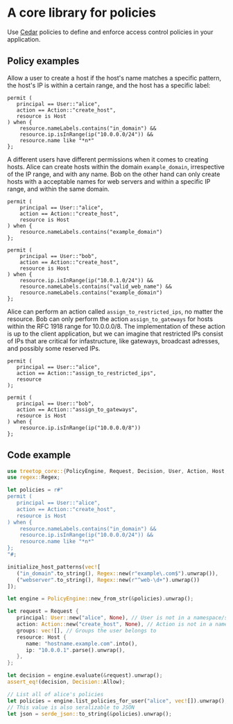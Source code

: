 # A core library for policies

Use [Cedar](https://docs.cedarpolicy.com) policies to define and enforce access control policies in your application.

## Policy examples

Allow a user to create a host if the host's name matches a specific pattern, the host's IP is within a certain range, and the host has a specific label:

```cedar
permit (
   principal == User::"alice",
   action == Action::"create_host",
   resource is Host
) when {
    resource.nameLabels.contains("in_domain") &&
    resource.ip.isInRange(ip("10.0.0.0/24")) &&
    resource.name like "*n*"
};
```

A different users have different permissions when it comes to creating hosts. Alice can create hosts within the domain `example_domain`,
irrespective of the IP range, and with any name. Bob on the other hand can only create hosts with a acceptable names for web servers and
within a specific IP range, and within the same domain.

```cedar
permit (
    principal == User::"alice",
    action == Action::"create_host",
    resource is Host
) when {
    resource.nameLabels.contains("example_domain")
};

permit (
    principal == User::"bob",
    action == Action::"create_host",
    resource is Host
) when {
    resource.ip.isInRange(ip("10.0.1.0/24")) &&
    resource.nameLabels.contains("valid_web_name") &&
    resource.nameLabels.contains("example_domain")
};
```

Alice can perform an action called `assign_to_restricted_ips`, no matter the resource. Bob can only perform the action `assign_to_gateways` for hosts
within the RFC 1918 range for 10.0.0.0/8. The implementation of these action is up to the client application, but we can imagine that restricted IPs
consist of IPs that are critical for infastructure, like gateways, broadcast adresses, and possibly some reserved IPs.

```cedar
permit (
   principal == User::"alice",
   action == Action::"assign_to_restricted_ips",
   resource
);

permit (
   principal == User::"bob",
   action == Action::"assign_to_gateways",
   resource is Host
) when {
    resource.ip.isInRange(ip("10.0.0.0/8"))
};
```

## Code example

```rust
use treetop_core::{PolicyEngine, Request, Decision, User, Action, Host, initialize_host_patterns};
use regex::Regex;

let policies = r#"
permit (
   principal == User::"alice",
   action == Action::"create_host",
   resource is Host
) when {
    resource.nameLabels.contains("in_domain") &&
    resource.ip.isInRange(ip("10.0.0.0/24")) &&
    resource.name like "*n*"
};
"#;

initialize_host_patterns(vec![
   ("in_domain".to_string(), Regex::new(r"example\.com$").unwrap()),
   ("webserver".to_string(), Regex::new(r"^web-\d+").unwrap())
]);

let engine = PolicyEngine::new_from_str(&policies).unwrap();

let request = Request {
   principal: User::new("alice", None), // User is not in a namespace/scope
   action: Action::new("create_host", None), // Action is not in a namespace/scope
   groups: vec![], // Groups the user belongs to
   resource: Host {
      name: "hostname.example.com".into(),
      ip: "10.0.0.1".parse().unwrap(),
   },
};

let decision = engine.evaluate(&request).unwrap();
assert_eq!(decision, Decision::Allow);

// List all of alice's policies
let policies = engine.list_policies_for_user("alice", vec![]).unwrap();
// This value is also seralizable to JSON
let json = serde_json::to_string(&policies).unwrap();
```
